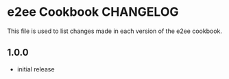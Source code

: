 e2ee Cookbook CHANGELOG
========================
This file is used to list changes made in each version of the e2ee cookbook.

1.0.0
-----
- initial release

